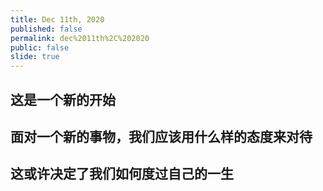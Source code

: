 ```yaml
---
title: Dec 11th, 2020
published: false
permalink: dec%2011th%2C%202020
public: false
slide: true
---
```


## 这是一个新的开始
## 面对一个新的事物，我们应该用什么样的态度来对待
## 这或许决定了我们如何度过自己的一生